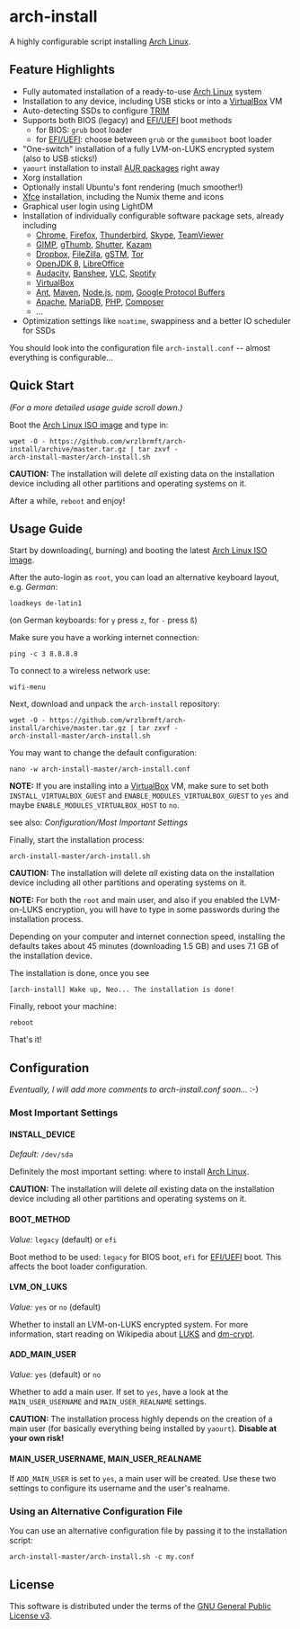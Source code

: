 # arch-install

A highly configurable script installing
[Arch Linux](https://www.archlinux.org/).

## Feature Highlights

* Fully automated installation of a ready-to-use [Arch Linux](https://www.archlinux.org/) system
* Installation to any device, including USB sticks or into a [VirtualBox](https://www.virtualbox.org/) VM
* Auto-detecting SSDs to configure [TRIM](http://en.wikipedia.org/wiki/Trim_(computing))
* Supports both BIOS (legacy) and [EFI/UEFI](http://en.wikipedia.org/wiki/Unified_Extensible_Firmware_Interface) boot methods
  * for BIOS: `grub` boot loader
  * for [EFI/UEFI](http://en.wikipedia.org/wiki/Unified_Extensible_Firmware_Interface): choose between `grub` or the `gummiboot` boot loader
* "One-switch" installation of a fully LVM-on-LUKS encrypted system (also to USB sticks!)
* `yaourt` installation to install [AUR packages](https://aur.archlinux.org/) right away
* Xorg installation
* Optionally install Ubuntu's font rendering (much smoother!)
* [Xfce](http://www.xfce.org/) installation, including the Numix theme and icons
* Graphical user login using LightDM
* Installation of individually configurable software package sets, already
including
  * [Chrome](https://www.google.de/chrome/browser/desktop/), [Firefox](https://www.mozilla.org/firefox/), [Thunderbird](https://www.mozilla.org/thunderbird/), [Skype](http://www.skype.com/), [TeamViewer](https://www.teamviewer.com/)
  * [GIMP](http://www.gimp.org/), [gThumb](https://wiki.gnome.org/Apps/gthumb), [Shutter](http://shutter-project.org/), [Kazam](https://launchpad.net/kazam)
  * [Dropbox](https://www.dropbox.com/), [FileZilla](https://filezilla-project.org/), [gSTM](http://sourceforge.net/projects/gstm/), [Tor](https://www.torproject.org/)
  * [OpenJDK 8](http://openjdk.java.net/), [LibreOffice](https://www.libreoffice.org)
  * [Audacity](http://web.audacityteam.org/), [Banshee](http://banshee.fm/), [VLC](http://www.videolan.org/), [Spotify](https://www.spotify.com/)
  * [VirtualBox](https://www.virtualbox.org/)
  * [Ant](http://ant.apache.org/), [Maven](https://maven.apache.org/), [Node.js](https://nodejs.org/), [npm](https://www.npmjs.com/), [Google Protocol Buffers](https://developers.google.com/protocol-buffers/)
  * [Apache](http://httpd.apache.org/), [MariaDB](https://mariadb.org/), [PHP](http://php.net/), [Composer](https://getcomposer.org/)
  * ...
* Optimization settings like `noatime`, swappiness and a better IO scheduler for SSDs

You should look into the configuration file `arch-install.conf` -- almost
everything is configurable...

## Quick Start

*(For a more detailed usage guide scroll down.)*

Boot the [Arch Linux ISO image](https://www.archlinux.org/download/) and type
in:

```
wget -O - https://github.com/wrzlbrmft/arch-install/archive/master.tar.gz | tar zxvf -
arch-install-master/arch-install.sh
```

**CAUTION:** The installation will delete *all* existing data on the
installation device including all other partitions and operating systems on it.

After a while, `reboot` and enjoy!

## Usage Guide

Start by downloading(, burning) and booting the latest
[Arch Linux ISO image](https://www.archlinux.org/download/).

After the auto-login as `root`, you can load an alternative keyboard layout,
e.g. *German*:

```
loadkeys de-latin1
```

(on German keyboards: for `y` press `z`, for `-` press `ß`)

Make sure you have a working internet connection:

```
ping -c 3 8.8.8.8
```

To connect to a wireless network use:

```
wifi-menu
```

Next, download and unpack the `arch-install` repository:

```
wget -O - https://github.com/wrzlbrmft/arch-install/archive/master.tar.gz | tar zxvf -
arch-install-master/arch-install.sh
```

You may want to change the default configuration:

```
nano -w arch-install-master/arch-install.conf
```

**NOTE:** If you are installing into a [VirtualBox](https://www.virtualbox.org/)
VM, make sure to set both `INSTALL_VIRTUALBOX_GUEST` and
`ENABLE_MODULES_VIRTUALBOX_GUEST` to `yes` and maybe
`ENABLE_MODULES_VIRTUALBOX_HOST` to `no`.

see also: *Configuration/Most Important Settings*

Finally, start the installation process:

```
arch-install-master/arch-install.sh
```

**CAUTION:** The installation will delete *all* existing data on the
installation device including all other partitions and operating systems on it.

**NOTE:** For both the `root` and main user, and also if you enabled the
LVM-on-LUKS encryption, you will have to type in some passwords during the
installation process.

Depending on your computer and internet connection speed, installing the
defaults takes about 45 minutes (downloading 1.5 GB) and uses 7.1 GB of the
installation device.

The installation is done, once you see

```
[arch-install] Wake up, Neo... The installation is done!
```

Finally, reboot your machine:

```
reboot
```

That's it!

## Configuration

*Eventually, I will add more comments to arch-install.conf soon...* :-)

### Most Important Settings

#### INSTALL_DEVICE

*Default:* `/dev/sda`

Definitely the most important setting: where to install
[Arch Linux](https://www.archlinux.org/).

**CAUTION:** The installation will delete *all* existing data on the
installation device including all other partitions and operating systems on it.

#### BOOT_METHOD

*Value:* `legacy` (default) or `efi`

Boot method to be used: `legacy` for BIOS boot, `efi` for
[EFI/UEFI](http://en.wikipedia.org/wiki/Unified_Extensible_Firmware_Interface)
boot. This affects the boot loader configuration.

#### LVM_ON_LUKS

*Value:* `yes` or `no` (default)

Whether to install an LVM-on-LUKS encrypted system. For more information, start
reading on Wikipedia about
[LUKS](http://en.wikipedia.org/wiki/Linux_Unified_Key_Setup) and
[dm-crypt](http://en.wikipedia.org/wiki/Dm-crypt).

#### ADD_MAIN_USER

*Value:* `yes` (default) or `no`

Whether to add a main user. If set to `yes`, have a look at the
`MAIN_USER_USERNAME` and `MAIN_USER_REALNAME` settings.

**CAUTION:** The installation process highly depends on the creation of a main
user (for basically everything being installed by `yaourt`). **Disable at your
own risk!**

#### MAIN_USER_USERNAME, MAIN_USER_REALNAME

If `ADD_MAIN_USER` is set to `yes`, a main user will be created. Use these two
settings to configure its username and the user's realname.

### Using an Alternative Configuration File

You can use an alternative configuration file by passing it to the installation
script:

```
arch-install-master/arch-install.sh -c my.conf
```

## License

This software is distributed under the terms of the
[GNU General Public License v3](https://www.gnu.org/licenses/gpl-3.0.en.html).
